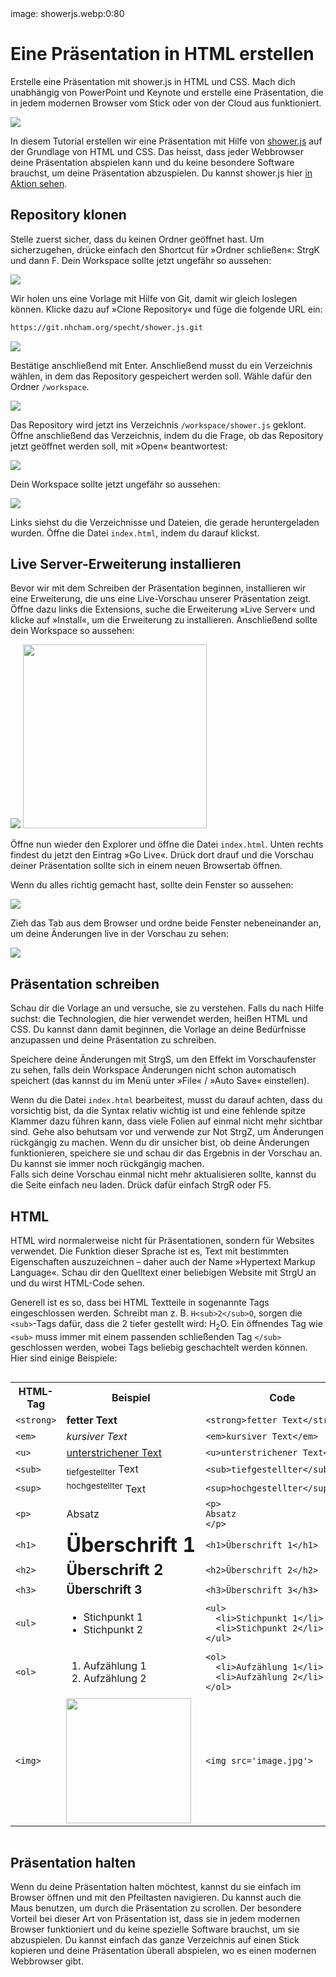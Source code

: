 <div class='meta'>
image: showerjs.webp:0:80
</div>

# Eine Präsentation in HTML erstellen

<p class='abstract'>
Erstelle eine Präsentation mit shower.js in HTML und CSS. Mach dich unabhängig von PowerPoint und Keynote und erstelle eine Präsentation, die in jedem modernen Browser vom Stick oder von der Cloud aus funktioniert.
</p>

<img class='full fit-width' src='showerjs.webp'>

In diesem Tutorial erstellen wir eine Präsentation mit Hilfe von [shower.js](https://github.com/shower/shower) auf der Grundlage von HTML und CSS. Das heisst, dass jeder Webbrowser deine Präsentation abspielen kann und du keine besondere Software brauchst, um deine Präsentation abzuspielen. Du kannst shower.js hier [in Aktion sehen](https://shwr.me/).

## Repository klonen

Stelle zuerst sicher, dass du keinen Ordner geöffnet hast. Um sicherzugehen, drücke einfach den Shortcut für »Ordner schließen«: <span class='key'>Strg</span><span class='key'>K</span> und dann <span class='key'>F</span>. Dein Workspace sollte jetzt ungefähr so aussehen:

<img class='full' src='fresh-start.webp'>

Wir holen uns eine Vorlage mit Hilfe von Git, damit wir gleich loslegen können. Klicke dazu auf »Clone Repository« und füge die folgende URL ein:

```bash
https://git.nhcham.org/specht/shower.js.git
```

<img class='full' src='git-clone.webp'>

Bestätige anschließend mit <span class='key'>Enter</span>.
Anschließend musst du ein Verzeichnis wählen, in dem das Repository gespeichert werden soll. Wähle dafür den Ordner `/workspace`.

<img class='full' src='choose-folder.webp'>

Das Repository wird jetzt ins Verzeichnis `/workspace/shower.js` geklont. Öffne anschließend das Verzeichnis, indem du die Frage,
ob das Repository jetzt geöffnet werden soll, mit »Open« beantwortest:

<img class='full' src='open-yes-or-no.webp'>

Dein Workspace sollte jetzt ungefähr so aussehen:

<img class='full' src='freshly-cloned.webp'>

Links siehst du die Verzeichnisse und Dateien, die gerade heruntergeladen wurden. Öffne die Datei `index.html`, indem du darauf klickst.

## Live Server-Erweiterung installieren

Bevor wir mit dem Schreiben der Präsentation beginnen, installieren wir eine Erweiterung, die uns eine Live-Vorschau unserer Präsentation zeigt.
Öffne dazu links die Extensions, suche die Erweiterung »Live Server« und klicke auf »Install«, um die Erweiterung zu installieren. Anschließend sollte dein Workspace so aussehen:

<img class='full' src='live-server.webp'>

<img src='go-live.webp' class='r' style='width: 21em;'>

Öffne nun wieder den Explorer und öffne die Datei `index.html`. Unten rechts findest du jetzt den Eintrag »Go Live«.
Drück dort drauf und die Vorschau deiner Präsentation sollte sich in einem neuen Browsertab öffnen.

Wenn du alles richtig gemacht hast, sollte dein Fenster so aussehen:

<div style='clear: both;'></div>

<img class='full' src='live-preview.webp'>

Zieh das Tab aus dem Browser und ordne beide Fenster nebeneinander an, um deine Änderungen live in der Vorschau zu sehen:

<img class='full' src='side-by-side.webp'>

## Präsentation schreiben

Schau dir die Vorlage an und versuche, sie zu verstehen. Falls du nach Hilfe suchst: die Technologien, die hier verwendet werden, heißen HTML und CSS.
Du kannst dann damit beginnen, die Vorlage an deine Bedürfnisse anzupassen und deine Präsentation zu schreiben.

Speichere deine Änderungen mit <span class='key'>Strg</span><span class='key'>S</span>, um den Effekt im Vorschaufenster zu sehen, falls dein Workspace Änderungen nicht schon automatisch speichert (das kannst du im Menü unter »File« / »Auto Save« einstellen).

<div class='hint'>
Wenn du die Datei <code>index.html</code> bearbeitest, musst du darauf achten, dass du vorsichtig bist, da die Syntax relativ wichtig ist und eine fehlende spitze Klammer dazu führen kann, dass viele Folien auf einmal nicht mehr sichtbar sind. Gehe also behutsam vor und verwende zur Not <span class='key'>Strg</span><span class='key'>Z</span>, um Änderungen rückgängig zu machen. Wenn du dir unsicher bist, ob deine Änderungen funktionieren, speichere sie und schau dir das Ergebnis in der Vorschau an. Du kannst sie immer noch rückgängig machen.
</div>

<div class='hint melting'>
Falls sich deine Vorschau einmal nicht mehr aktualisieren sollte, kannst du die Seite einfach neu laden. Drück dafür einfach <span class='key'>Strg</span><span class='key'>R</span> oder <span class='key'>F5</span>.
</div>

## HTML

HTML wird normalerweise nicht für Präsentationen, sondern für Websites verwendet. Die Funktion dieser Sprache ist es, Text mit bestimmten Eigenschaften auszuzeichnen &ndash; daher auch der Name »Hypertext Markup Language«. Schau dir den Quelltext einer beliebigen Website mit <span class='key'>Strg</span><span class='key'>U</span> an und du wirst HTML-Code sehen.

Generell ist es so, dass bei HTML Textteile in sogenannte Tags eingeschlossen werden. Schreibt man z. B. `H<sub>2</sub>O`, sorgen die `<sub>`-Tags dafür, dass die 2 tiefer gestellt wird: H<sub>2</sub>O. Ein öffnendes Tag wie `<sub>` muss immer mit einem passenden schließenden Tag `</sub>` geschlossen werden, wobei Tags beliebig geschachtelt werden können. Hier sind einige Beispiele:

<div style='max-width: 100%; overflow-x: auto;'>
<table class='table'>
<tr>
<th>HTML-Tag</th>
<th>Beispiel</th>
<th>Code</th>
</tr>
<tr>
<td><code>&lt;strong&gt;</code></td>
<td><strong>fetter Text</strong></td>
<td><code style='white-space: nowrap;'>&lt;strong&gt;fetter Text&lt;/strong&gt;</code></td>
</tr>
<tr>
<td><code>&lt;em&gt;</code></td>
<td><em>kursiver Text</em></td>
<td><code style='white-space: nowrap;'>&lt;em&gt;kursiver Text&lt;/em&gt;</code></td>
</tr>
<tr>
<td><code>&lt;u&gt;</code></td>
<td><u>unterstrichener Text</u></td>
<td><code style='white-space: nowrap;'>&lt;u&gt;unterstrichener Text&lt;/u&gt;</code></td>
</tr>
<tr>
<td><code>&lt;sub&gt;</code></td>
<td><sub style='white-space: nowrap;'>tiefgestellter</sub> Text</td>
<td><code>&lt;sub&gt;tiefgestellter&lt;/sub&gt; Text</code></td>
</tr>
<tr>
<td><code>&lt;sup&gt;</code></td>
<td><sup>hochgestellter</sup> Text</td>
<td><code style='white-space: nowrap;'>&lt;sup&gt;hochgestellter&lt;/sup&gt; Text</code></td>
</tr>
<tr>
<td><code>&lt;p&gt;</code></td>
<td><p style='margin: 0;'>Absatz</p></td>
<td><code style='white-space: nowrap;'>&lt;p&gt;<br>Absatz<br>&lt;/p&gt;</code></td>
</tr>
<tr>
<td><code>&lt;h1&gt;</code></td>
<td><h1 style='margin: 0; white-space: nowrap;'>Überschrift 1</h1></td>
<td><code style='white-space: nowrap;'>&lt;h1&gt;Überschrift 1&lt;/h1&gt;</code></td>
</tr>
<tr>
<td><code>&lt;h2&gt;</code></td>
<td><h2 data-autotoc='ignore' style='margin: 0;'>Überschrift 2</h2></td>
<td><code style='white-space: nowrap;'>&lt;h2&gt;Überschrift 2&lt;/h2&gt;</code></td>
</tr>
<tr>
<td><code>&lt;h3&gt;</code></td>
<td><h3 style='margin: 0;'>Überschrift 3</h3></td>
<td><code style='white-space: nowrap;'>&lt;h3&gt;Überschrift 3&lt;/h3&gt;</code></td>
</tr>
<tr>
<td><code>&lt;ul&gt;</code></td>
<td><ul><li>Stichpunkt 1</li><li>Stichpunkt 2</li></ul></td>
<td><code style='white-space: nowrap;'>&lt;ul&gt;<br>&nbsp;&nbsp;&lt;li&gt;Stichpunkt 1&lt;/li&gt;<br>&nbsp;&nbsp;&lt;li&gt;Stichpunkt 2&lt;/li&gt;<br>&lt;/ul&gt;</code></td>
</tr>
<tr>
<td><code>&lt;ol&gt;</code></td>
<td><ol><li>Aufzählung 1</li><li>Aufzählung 2</li></ol></td>
<td><code style='white-space: nowrap;'>&lt;ol&gt;<br>&nbsp;&nbsp;&lt;li&gt;Aufzählung 1&lt;/li&gt;<br>&nbsp;&nbsp;&lt;li&gt;Aufzählung 2&lt;/li&gt;<br>&lt;/ol&gt;</code></td>
</tr>
<tr>
<td><code>&lt;img&gt;</code></td>
<td><img style='width: 200px;' src='bird.webp'></td>
<td><code style='white-space: nowrap;'>&lt;img src='image.jpg'&gt;</code></td>
</tr>
</table>
</div>

<!-- ## CSS -->

## Präsentation halten

Wenn du deine Präsentation halten möchtest, kannst du sie einfach im Browser öffnen und mit den Pfeiltasten navigieren. Du kannst auch die Maus benutzen, um durch die Präsentation zu scrollen. Der besondere Vorteil bei dieser Art von Präsentation ist, dass sie in jedem modernen Browser funktioniert und du keine spezielle Software brauchst, um sie abzuspielen. Du kannst einfach das ganze Verzeichnis auf einen Stick kopieren und deine Präsentation überall abspielen, wo es einen modernen Webbrowser gibt.